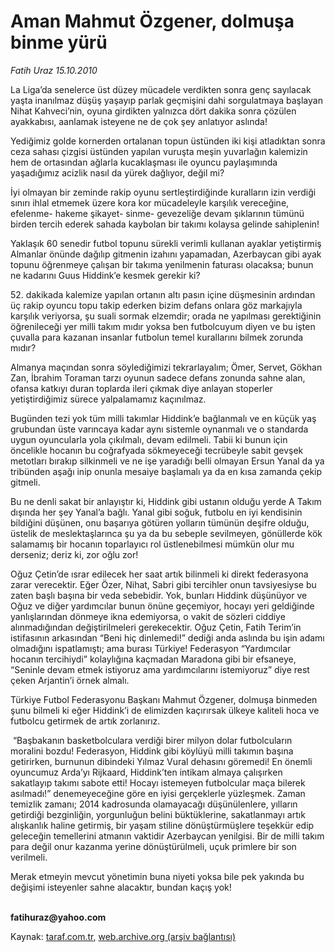 # Aman Mahmut Özgener, dolmuşa binme yürü

*Fatih Uraz 15.10.2010*

<div class="yazi"><p>La Liga’da senelerce üst düzey mücadele verdikten sonra genç sayılacak yaşta inanılmaz düşüş yaşayıp parlak geçmişini dahi sorgulatmaya başlayan Nihat Kahveci’nin, oyuna girdikten yalnızca dört dakika sonra çözülen ayakkabısı, aanlamak isteyene ne de çok şey anlatıyor aslında!</p>
<p>Yediğimiz golde kornerden ortalanan topun üstünden iki kişi atladıktan sonra ceza sahası çizgisi üstünden yapılan vuruşta meşin yuvarlağın kalemizin hem de ortasından ağlarla kucaklaşması ile oyuncu paylaşımında yaşadığımız acizlik nasıl da yürek dağlıyor, değil mi?</p>
<p>İyi olmayan bir zeminde rakip oyunu sertleştirdiğinde kuralların izin verdiği sınırı ihlal etmemek üzere kora kor mücadeleyle karşılık vereceğine, efelenme- hakeme şikayet- sinme- gevezeliğe devam şıklarının tümünü birden tercih ederek sahada kaybolan bir takımı kolaysa gelinde sahiplenin!</p>
<p>Yaklaşık 60 senedir futbol topunu sürekli verimli kullanan ayaklar yetiştirmiş Almanlar önünde dağılıp gitmenin izahını yapamadan, Azerbaycan gibi ayak topunu öğrenmeye çalışan bir takıma yenilmenin faturası olacaksa; bunun ne kadarını Guus Hiddink’e kesmek gerekir ki?</p>
<p>52. dakikada kalemize yapılan ortanın altı pasın içine düşmesinin ardından üç rakip oyuncu topu takip ederken bizim defans onlara göz markajıyla karşılık veriyorsa, şu suali sormak elzemdir; orada ne yapılması gerektiğinin öğrenileceği yer milli takım mıdır yoksa ben futbolcuyum diyen ve bu işten çuvalla para kazanan insanlar futbolun temel kurallarını bilmek zorunda mıdır? </p>
<p>Almanya maçından sonra söylediğimizi tekrarlayalım; Ömer, Servet, Gökhan Zan, İbrahim Toraman tarzı oyunun sadece defans zonunda sahne alan, ofansa katkıyı duran toplarda ileri çıkmak diye anlayan stoperler yetiştirdiğimiz sürece yalpalamamız kaçınılmaz. </p>
<p>Bugünden tezi yok tüm milli takımlar Hiddink’e bağlanmalı ve en küçük yaş grubundan üste varıncaya kadar aynı sistemle oynanmalı ve o standarda uygun oyuncularla yola çıkılmalı, devam edilmeli. Tabii ki bunun için öncelikle hocanın bu coğrafyada sökmeyeceği tecrübeyle sabit gevşek metotları bırakıp silkinmeli ve ne işe yaradığı belli olmayan Ersun Yanal da ya tribünden aşağı inip onunla mesaiye başlamalı ya da en kısa zamanda çekip gitmeli.</p>
<p>Bu ne denli sakat bir anlayıştır ki, Hiddink gibi ustanın olduğu yerde A Takım dışında her şey Yanal’a bağlı. Yanal gibi soğuk, futbolu en iyi kendisinin bildiğini düşünen, onu başarıya götüren yolların tümünün deşifre olduğu, üstelik de meslektaşlarınca şu ya da bu sebeple sevilmeyen, gönüllerde kök salamamış bir hocanın toparlayıcı rol üstlenebilmesi mümkün olur mu derseniz; deriz ki, zor oğlu zor!</p>
<p>Oğuz Çetin’de ısrar edilecek her saat artık bilinmeli ki direkt federasyona zarar verecektir. Eğer Özer, Nihat, Sabri gibi tercihler onun tavsiyesiyse bu zaten başlı başına bir veda sebebidir. Yok, bunları Hiddink düşünüyor ve Oğuz ve diğer yardımcılar bunun önüne geçemiyor, hocayı yeri geldiğinde yanlışlarından dönmeye ikna edemiyorsa, o vakit de sözleri ciddiye alınmadığından değiştirilmeleri gerekecektir. Oğuz Çetin, Fatih Terim’in istifasının arkasından “Beni hiç dinlemedi!” dediği anda aslında bu işin adamı olmadığını ispatlamıştı; ama burası Türkiye! Federasyon “Yardımcılar hocanın tercihiydi” kolaylığına kaçmadan Maradona gibi bir efsaneye, “Seninle devam etmek istiyoruz ama yardımcılarını istemiyoruz” diye rest çeken Arjantin’i örnek almalı.</p>
<p>Türkiye Futbol Federasyonu Başkanı Mahmut Özgener, dolmuşa binmeden şunu bilmeli ki eğer Hiddink’i de elimizden kaçırırsak ülkeye kaliteli hoca ve futbolcu getirmek de artık zorlanırız. </p>
<p> “Başbakanın basketbolculara verdiği birer milyon dolar futbolcuların moralini bozdu! Federasyon, Hiddink gibi köylüyü milli takımın başına getirirken, burnunun dibindeki Yılmaz Vural dehasını göremedi! En önemli oyuncumuz Arda’yı Rijkaard, Hiddink’ten intikam almaya çalışırken sakatlayıp takımı sabote etti! Hocayı istemeyen futbolcular maça bilerek asılmadı!” denemeyeceğine göre en iyisi gerçeklerle yüzleşmek. Zaman temizlik zamanı; 2014 kadrosunda olamayacağı düşünülenlere, yılların getirdiği bezginliğin, yorgunluğun belini büktüklerine, sakatlanmayı artık alışkanlık haline getirmiş, bir yaşam stiline dönüştürmüşlere teşekkür edip geleceğin temellerini atmanın vaktidir Azerbaycan yenilgisi. Bir de milli takım para değil onur kazanma yerine dönüştürülmeli, uçuk primlere bir son verilmeli.</p>
<p>Merak etmeyin mevcut yönetimin buna niyeti yoksa bile pek yakında bu değişimi isteyenler sahne alacaktır, bundan kaçış yok! </p>
<p><b><br/>fatihuraz@yahoo.com</b></p></div>

Kaynak: [taraf.com.tr](http://www.taraf.com.tr:80/fatih-uraz/makale-aman-mahmut-ozgener-dolmusa-binme-yuru.htm), [web.archive.org (arşiv bağlantısı)](http://web.archive.org/web/20101018050134/http://www.taraf.com.tr:80/fatih-uraz/makale-aman-mahmut-ozgener-dolmusa-binme-yuru.htm)
